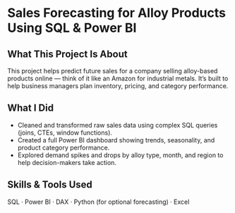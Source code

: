# Sales Forecasting for Alloy Products Using SQL & Power BI

##  What This Project Is About
This project helps predict future sales for a company selling alloy-based products online — think of it like an Amazon for industrial metals. It’s built to help business managers plan inventory, pricing, and category performance.

##  What I Did
- Cleaned and transformed raw sales data using complex SQL queries (joins, CTEs, window functions).
- Created a full Power BI dashboard showing trends, seasonality, and product category performance.
- Explored demand spikes and drops by alloy type, month, and region to help decision-makers take action.

##  Skills & Tools Used
SQL · Power BI · DAX · Python (for optional forecasting) · Excel



